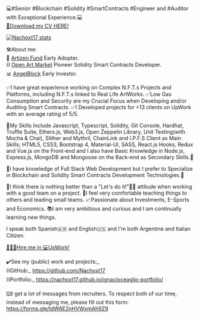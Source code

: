 💻#Senior #Blockchain #Solidity #SmartContracts #Engineer and #Auditor with Exceptional Experience.💻                                                                 
[📄Download my CV HERE!](https://drive.google.com/file/d/15l0nj3mIoNzNbKfYWdSqzinfZRNAEo8I/view?usp=sharing)

[![Nachoxt17 stats](https://github-readme-stats.vercel.app/api?username=Nachoxt17&hide=contribs&show_icons=true&theme=tokyonight)](#)

🛠About me:                                                                                                                                                             
🔭 [Artizen.Fund](https://www.artizen.fund) Early Adopter.                                                                                                             
⛓ [Open Art Market](https://openartmarket.com) Pioneer Solidity Smart Contracts Developer.                                                                             
📊 [AngelBlock](https://www.angelblock.io) Early Investor.                                                                                                             


✅I have great experience working on Complex N.F.T.s Projects and Platforms, including N.F.T.s linked to Real Life ArtWorks.
✅Low Gas Consumption and Security are my Crucial Focus when Developing and/or Auditing Smart Contracts.
✅I Developed projects for +13 clients on UpWork with an average rating of 5/5.

📓My Skills Include Javascript, Typescript, Solidity, Git Console, Hardhat, Truffle Suite, Ethers.js, Web3.js, Open Zeppelin Library, Unit Testing(with Mocha & Chai), Slither and Mythril, ChainLink and I.P.F.S Client as Main Skills; HTML5, CSS3, Bootstrap 4, Material-UI, SASS, React.js Hooks, Redux and Vue.js on the Front-end and I also have Basic Knowledge in Node.js, Express.js, MongoDB and Mongoose on the Back-end as Secondary Skills.📓

📓I have knowledge of Full Stack Web Development but I prefer to Specialize in Blockchain and Solidity Smart Contracts Development Technologies.📓
 
🎈I think there is nothing better than a "Let's do it!"🙌🏼 attitude when working with a good team on a project.
📔I feel very comfortable teaching things to others and leading small teams.
📈Passionate about Investments, E-Sports and Economics.
📚I am very ambitious and curious and I am continually learning new things.

 I speak both Spanish🇦🇷 and English🇺🇸 and I'm both Argentine and Italian Citizen.

[👨🏻‍💻Hire me in 💻UpWork!](https://www.upwork.com/freelancers/~01016dcdaa54e14741?s=1044578476142100518)

✔️See my (public) work and projects:_                                                                                                                                 
⛓GitHub:_ https://github.com/Nachoxt17                                                                                                                                 
⛓Portfolio:_ https://nachoxt17.github.io/ignacioceaglio-portfolio/                                                                                                     

⌨️I get a lot of messages from recruiters. To respect both of our time, instead of messaging me, please fill out this form:
https://forms.gle/tdW6E2nHVWxmAh9Z9
